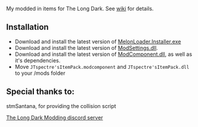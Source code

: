 My modded in items for The Long Dark.
See [wiki](https://github.com/JTspectre/TLD-JTspectreItemPack/wiki) for details.

## Installation
* Download and install the latest version of [MelonLoader.Installer.exe](https://github.com/HerpDerpinstine/MelonLoader/releases/latest/download/MelonLoader.Installer.exe)
* Download and install the latest version of [ModSettings.dll](https://github.com/zeobviouslyfakeacc/ModSettings).
* Download and install the latest version of [ModComponent.dll](https://github.com/ds5678/ModComponent), as well as it's dependencies.
* Move `JTspectre'sItemPack.modcomponent` and `JTspectre'sItemPack.dll` to your /mods folder

## Special thanks to:
stmSantana, for providing the collision script

[The Long Dark Modding discord server](https://discord.gg/DmEZK4XZ3g)
